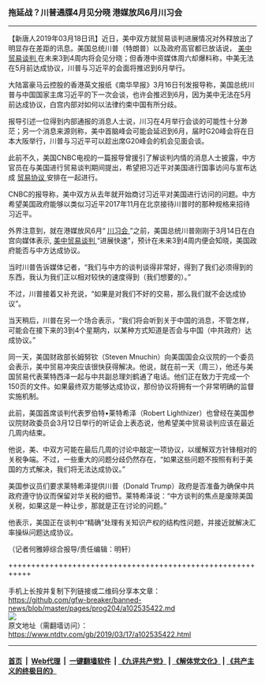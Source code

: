 ### 拖延战？川普通牒4月见分晓 港媒放风6月川习会
------------------------

<div class="post_content" itemprop="articleBody">
 <p>
  【新唐人2019年03月18日讯】近日，美中双方就贸易谈判进展情况对外释放出了明显存在差距的讯息。美国总统川普（特朗普）以及政府高官都已放话说，
  <a href="https://www.ntdtv.com/gb/34765.htm">
   美中贸易谈判
  </a>
  在未来3到4周内将会见分晓；但香港中资媒体周六却爆料称，中美无法在5月前达成协议，川普与习近平的会面将推迟到6月举行。
 </p>
 <p>
  大陆富豪马云控股的香港英文报纸《南华早报》3月16日刊发报导称，美国总统川普与中国国家主席习近平的下一次会谈，也许会推迟到6月，因为美中无法在5月前达成协议，白宫内部对如何以法律约束中国有所分歧。
 </p>
 <p>
  报导引述一位得到内部通报的消息人士说，川习在4月举行会谈的可能性十分渺茫；另一个消息来源则称，美中首脑峰会可能会延迟到6月，届时G20峰会将在日本大阪举行，川普与习近平可以趁出席G20峰会的机会见面会谈。
 </p>
 <p>
  此前不久，美国CNBC电视的一篇报导曾援引了解谈判内情的消息人士披露，中方官员在与美国进行贸易谈判期间提出，希望把习近平对美国进行国事访问与宣布达成
  <a href="https://www.ntdtv.com/gb/贸易协议.htm">
   贸易协议
  </a>
  安排在一起进行。
 </p>
 <p>
  CNBC的报导称，美中双方从去年就开始商讨习近平对美国进行访问的问题。中方希望美国政府能够以类似习近平2017年11月在北京接待川普时的那种规格来招待习近平。
 </p>
 <p>
  外界注意到，就在港媒放风6月“
  <a href="https://www.ntdtv.com/gb/川习会.htm">
   川习会
  </a>
  ”之前，美国总统川普刚刚于3月14日在白宫向媒体表示,
  <a href="https://www.ntdtv.com/gb/34765.htm">
   美中贸易谈判
  </a>
  “进展快速”，预计在未来3到4周内便会知晓，美国政府能否与中方达成协议。
 </p>
 <p>
  当时川普告诉媒体记者，“我们与中方的谈判谈得非常好，得到了我们必须得到的东西，我认为我们正以相对较快的速度得到（我们想要的）。”
 </p>
 <p>
  不过，川普接着又补充说，“如果是对我们不好的交易，那么我们就不会达成协议”。
 </p>
 <p>
  当天稍后，川普在另一个场合表示，“我们将会听到关于中国的消息，不管怎样，可能会在接下来的3到4个星期内，以某种方式知道是否会与中国（中共政府）达成协议。”
 </p>
 <p>
  同一天，美国财政部长姆努钦（Steven Mnuchin）向美国国会众议院的一个委员会表示，美中贸易冲突应该很快获得解决。他说，就在前一天（周三），他还与美国贸易代表莱特西泽一起与中共副总理刘鹤通了电话。他们正在致力于完成一个150页的文件。如果最终双方能够达成协议，那份协议将拥有一个非常明确的监督实施机制。
 </p>
 <p>
  此前，美国首席谈判代表罗伯特•莱特希泽（Robert Lighthizer）也曾经在美国参议院财政委员会3月12日举行的听证会上表态说，他希望美中贸易谈判应该在最近几周内结束。
 </p>
 <p>
  他说，美、中双方可能在最后几周的讨论中敲定一项协议，以缓解双方针锋相对的关税争端。不过，一些重大的问题分歧仍然存在，“如果这些问题不按照有利于美国的方式解决，我们将无法达成协议。”
 </p>
 <p>
  美国参议员们要求莱特希泽提供川普（Donald Trump）政府是否准备为确保中共政府遵守协议而保留对华关税的细节。莱特希泽说：“中方谈判的焦点是废除美国关税，如果这是一种让步，那就是正在讨论的问题。”
 </p>
 <p>
  他表示，美国正在谈判中“精确”处理有关知识产权的结构性问题，并接近就解决汇率操纵问题达成协议。
 </p>
 <p>
  （记者何雅婷综合报导/责任编辑：明轩）
 </p>
 <div class="single_ad">
 </div>
</div>

+++++++++++++++++++++++++++++++++++++++++++++++++++++++++++<br/><br/>
手机上长按并复制下列链接或二维码分享本文章：<br/>
https://github.com/gfw-breaker/banned-news/blob/master/pages/prog204/a102535422.md <br/>
<a href='https://github.com/gfw-breaker/banned-news/blob/master/pages/prog204/a102535422.md'><img src='https://github.com/gfw-breaker/banned-news/blob/master/pages/prog204/a102535422.md.png'/></a> <br/>
原文地址（需翻墙访问）：https://www.ntdtv.com/gb/2019/03/17/a102535422.html


------------------------
#### [首页](https://github.com/gfw-breaker/banned-news/blob/master/README.md) &nbsp;|&nbsp; [Web代理](https://github.com/labour-camp/helloworld) &nbsp;|&nbsp; [一键翻墙软件](https://github.com/gfw-breaker/nogfw/blob/master/README.md) &nbsp;| [《九评共产党》](https://github.com/gfw-breaker/9ping.md/blob/master/README.md#九评之一评共产党是什么) | [《解体党文化》](https://github.com/gfw-breaker/jtdwh.md/blob/master/README.md) | [《共产主义的终极目的》](https://github.com/gfw-breaker/gczydzjmd.md/blob/master/README.md)

